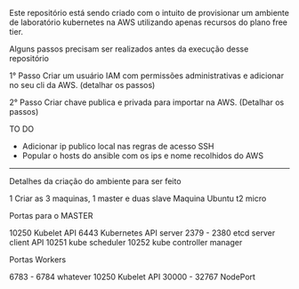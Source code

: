 Este repositório está sendo criado com o intuito de provisionar um ambiente de laboratório kubernetes na AWS utilizando apenas recursos do plano free tier.

Alguns passos precisam ser realizados antes da execução desse repositório

1° Passo
Criar um usuário IAM com permissões administrativas e adicionar no seu cli da AWS. (detalhar os passos)

2° Passo
Criar chave publica e privada para importar na AWS. (Detalhar os passos)


TO DO
- Adicionar ip publico local nas regras de acesso SSH
- Popular o hosts do ansible com os ips e nome recolhidos do AWS


------------------------------------------------------

Detalhes da criação do ambiente para ser feito

1 Criar as 3 maquinas, 1 master e duas slave
Maquina Ubuntu t2 micro

Portas para o MASTER

10250 Kubelet API
6443  Kubernetes API server
2379 - 2380 etcd server client API
10251 kube scheduler
10252 kube controller manager

Portas Workers

6783 - 6784 whatever
10250 Kubelet API
30000 - 32767 NodePort
